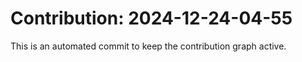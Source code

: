 # Contribution: 2024-12-24-04-55
This is an automated commit to keep the contribution graph active.
